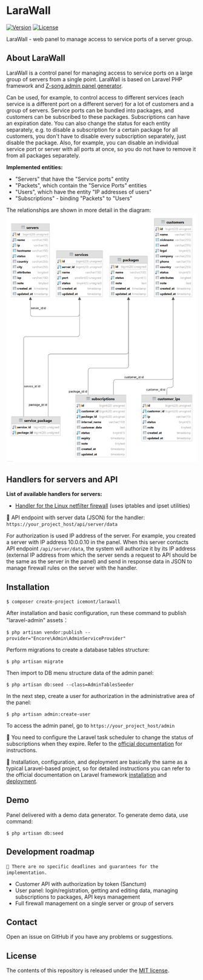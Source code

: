 # LaraWall

[![Version](https://poser.pugx.org/icemont/larawall/version)](//packagist.org/packages/icemont/larawall)
[![License](https://poser.pugx.org/icemont/larawall/license)](//packagist.org/packages/icemont/larawall)

LaraWall - web panel to manage access to service ports of a server group.

## About LaraWall
LaraWall is a control panel for managing access to service ports on a large group of servers from a single point. LaraWall is based on Laravel PHP framework and [Z-song admin panel generator](https://github.com/z-song/laravel-admin).

Can be used, for example, to control access to different services (each service is a different port on a different server) for a lot of customers and a group of servers. Service ports can be bundled into packages, and customers can be subscribed to these packages. Subscriptions can have an expiration date.
You can also change the status for each entity separately, e.g. to disable a subscription for a certain package for all customers, you don't have to disable every subscription separately, just disable the package. Also, for example, you can disable an individual service port or server with all ports at once, so you do not have to remove it from all packages separately.

**Implemented entities:**
- "Servers" that have the "Service ports" entity
- "Packets", which contain the "Service Ports" entities
- "Users", which have the entity "IP addresses of users"
- "Subscriptions" - binding "Packets" to "Users"

The relationships are shown in more detail in the diagram:
![](https://raw.githubusercontent.com/Icemont/larawall-docs/main/assets/images/db-diagram.png "Diagram")

## Handlers for servers and API
**List of available handlers for servers:**
- [Handler for the Linux netfilter firewall](https://github.com/Icemont/LaraWall-Iptables-Handler) (uses iptables and ipset utilities)

📌 API endpoint with server data (JSON) for the handler: 
`https://your_project_host/api/server/data`

For authorization is used IP address of the server. For example, you created a server with IP address 10.0.0.10 in the panel. When this server contacts API endpoint `/api/server/data`, the system will authorize it by its IP address (external IP address from which the server sends a request to API should be the same as the server in the panel) and send in response data in JSON to manage firewall rules on the server with the handler.

## Installation

	$ composer create-project icemont/larawall

After installation and basic configuration, run these command to publish "laravel-admin" assets：

	$ php artisan vendor:publish --provider="Encore\Admin\AdminServiceProvider"


Perform migrations to create a database tables structure:

	$ php artisan migrate


Then import to DB menu structure data of the admin panel:

    $ php artisan db:seed --class=AdminTablesSeeder

In the next step, create a user for authorization in the administrative area of the panel:

    $ php artisan admin:create-user

To access the admin panel, go to `https://your_project_host/admin`

📌 You need to configure the Laravel task scheduler to change the status of subscriptions when they expire. Refer to the [official documentation](https://laravel.com/docs/8.x/scheduling#running-the-scheduler) for instructions.

📌 Installation, configuration, and deployment are basically the same as a typical Laravel-based project, so for detailed instructions you can refer to the official documentation on Laravel framework [installation](https://laravel.com/docs/8.x/installation) and [deployment](https://laravel.com/docs/8.x/deployment).

## Demo
Panel delivered with a demo data generator. To generate demo data, use command:

    $ php artisan db:seed

## Development roadmap
    📌 There are no specific deadlines and guarantees for the implementation.
- Customer API with authorization by token (Sanctum)
- User panel: login/registration, getting and editing data, managing subscriptions to packages, API keys management
- Full firewall management on a single server or group of servers

## Contact

Open an issue on GitHub if you have any problems or suggestions.

## License

The contents of this repository is released under the [MIT license](https://opensource.org/licenses/MIT).
